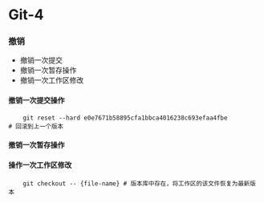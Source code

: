 # Git-4
### 撤销
* 撤销一次提交
* 撤销一次暂存操作
* 撤销一次工作区修改

#### 撤销一次提交操作
```
	git reset --hard e0e7671b58895cfa1bbca4016238c693efaa4fbe
# 回滚到上一个版本
```
#### 撤销一次暂存操作
#### 操作一次工作区修改
```
	git checkout -- {file-name} # 版本库中存在，将工作区的该文件恢复为最新版本
```